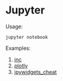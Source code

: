 # Jupyter

Usage:

    jupyter notebook

Examples:

1. [inc](inc.ipynb)
1. [plotly](plotly.ipynb)
1. [ipywidgets_cheat](ipywidgets_cheat.ipynb)
